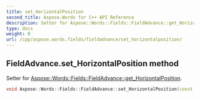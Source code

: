 ```yaml
---
title: set_HorizontalPosition
second_title: Aspose.Words for C++ API Reference
description: Setter for Aspose::Words::Fields::FieldAdvance::get_HorizontalPosition. 
type: docs
weight: 0
url: /cpp/aspose.words.fields/fieldadvance/set_horizontalposition/
---
```

## FieldAdvance.set_HorizontalPosition method


Setter for [Aspose::Words::Fields::FieldAdvance::get_HorizontalPosition](./get_horizontalposition/).

```cpp
void Aspose::Words::Fields::FieldAdvance::set_HorizontalPosition(const System::String &value)
```

